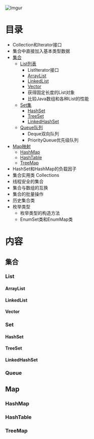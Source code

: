 


![Imgur](https://lh3.googleusercontent.com/laLci1vv1MQblKeor41erQ4ptV-zd-9gll5KTcuGL5PK33JmcKRnaMFgVPHJLnLEL4XciWsTIM9KgPzYRSn4QxyDnceCzpB6Vz87vpDzDjhVsq043PBpi9PsKd7mus4l4bQvYBRXwsEi0T5n5Py_RforVLAwmvi76-aFTdiIzo_8KNSEOBe23Y-r5eELnHdCh_K2b2-nuXgbAFgUJbWQ14YK0MT9XwiggH52wxyBQQYH9drif0vF4ckshg1b9WfriTdDzG5Jy_fzVhtDGbdyGFm3l3BOZjlK9EvdPnIE6W5k_BqmQQLoM5dusxL0wal5r9YWu4dyDQUizGBfdil-o-fj9dbMc3OQmzVQmOFalRejWCUBGk_dWwyFcWJFLdTIljuOYxh6TaCa85DvBsE04Njif6iZQKspb44yz07du1UM3aiso5ucClC2MrWoDNr7vgRM5TekYFlyTzjHOpGCRzqAxKWoeAhuy9LQaP-MySTUXJvh0VjalsirZ7paKJlP3xd03tj0LUPVzDiz4Iw6fwGEfuvAI-o59o4Krrw8E_kGLprHA7ckOx6QnwmIjfZ6nW0biurPs1_-Xb4KakXmJ43vNWUkm1o77sxmcrNlXT4CT0LKP8l2BQl2RHxTmJbgFne39ZjFaPth8X05xiVfTks=w1216-h783-no
)

# 目录
* Collection和Iterator接口
* 集合中直接加入基本类型数据
* [集合](#集合)
  * [List列表](#List)
    * ListIterator接口
    * [ArrayList](#ArrayList)
    * [LinkedList](#LinkedList)
    * [Vector](#Vector)
    * 获得固定长度的List对象
    * 比较Java数组和各种List的性能
  * [Set集](#Set)
    * [HashSet](#HashSet)
    * [TreeSet](#TreeSet)
    * [LinkedHashSet](#LinkedHashSet)
  * [Queue队列](#Queue)
    * Deque双向队列
    * PriorityQueue优先级队列
* [Map映射](#Map)
  * [HashMap](#HashMap)
  * [HashTable](#HashTable)
  * [TreeMap](#TreeMap)
* HashSet和HashMap的负载因子
* 集合实用类 Collections
* 线程安全的集合
* 集合与数组的互换
* 集合的批量操作
* 历史集合类
* 枚举类型
  * 枚举类型的构造方法
  * EnumSet类和EnumMap类
# 内容
## 集合
### List
#### ArrayList
#### LinkedList
#### Vector
### Set
#### HashSet
#### TreeSet
#### LinkedHashSet
### Queue
## Map
### HashMap
### HashTable
### TreeMap
  
